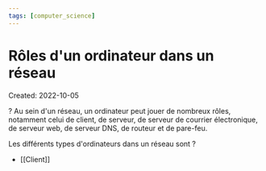 ```yaml
---
tags: [computer_science] 
---
```

# Rôles d'un ordinateur dans un réseau
Created: 2022-10-05

?
Au sein d'un réseau, un ordinateur peut jouer de nombreux rôles, notamment celui de client, de serveur, de serveur de courrier électronique, de serveur web, de serveur DNS, de routeur et de pare-feu.
<!--SR:!2022-10-09,1,230-->

Les différents types d'ordinateurs dans un réseau sont
?
- [[Client]]
<!--SR:!2022-10-09,1,228-->